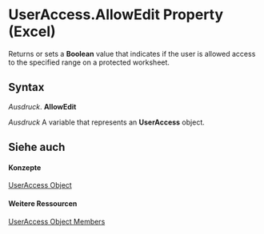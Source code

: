 
# UserAccess.AllowEdit Property (Excel)

Returns or sets a  **Boolean** value that indicates if the user is allowed access to the specified range on a protected worksheet.


## Syntax

 _Ausdruck_. **AllowEdit**

 _Ausdruck_ A variable that represents an **UserAccess** object.


## Siehe auch


#### Konzepte


[UserAccess Object](44df1865-a5f9-e1b7-b724-41d375e9ea44.md)
#### Weitere Ressourcen


[UserAccess Object Members](http://msdn.microsoft.com/library/ec6aac85-4cf3-e387-f7a5-32c51fae4553%28Office.15%29.aspx)